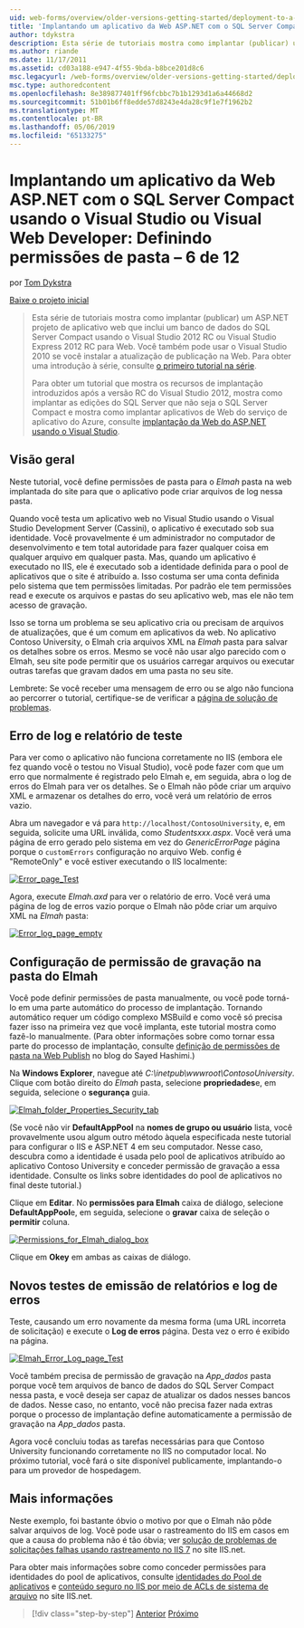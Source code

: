 ```yaml
---
uid: web-forms/overview/older-versions-getting-started/deployment-to-a-hosting-provider/deployment-to-a-hosting-provider-setting-folder-permissions-6-of-12
title: 'Implantando um aplicativo da Web ASP.NET com o SQL Server Compact usando o Visual Studio ou Visual Web Developer: Definindo permissões de pasta - 6 das 12 | Microsoft Docs'
author: tdykstra
description: Esta série de tutoriais mostra como implantar (publicar) um ASP.NET projeto de aplicativo web que inclui um banco de dados do SQL Server Compact usando o Visual Stu...
ms.author: riande
ms.date: 11/17/2011
ms.assetid: cd03a188-e947-4f55-9bda-b8bce201d8c6
msc.legacyurl: /web-forms/overview/older-versions-getting-started/deployment-to-a-hosting-provider/deployment-to-a-hosting-provider-setting-folder-permissions-6-of-12
msc.type: authoredcontent
ms.openlocfilehash: 8e389877401ff96fcbbc7b1b1293d1a6a44668d2
ms.sourcegitcommit: 51b01b6ff8edde57d8243e4da28c9f1e7f1962b2
ms.translationtype: MT
ms.contentlocale: pt-BR
ms.lasthandoff: 05/06/2019
ms.locfileid: "65133275"
---
```

# <a name="deploying-an-aspnet-web-application-with-sql-server-compact-using-visual-studio-or-visual-web-developer-setting-folder-permissions---6-of-12"></a>Implantando um aplicativo da Web ASP.NET com o SQL Server Compact usando o Visual Studio ou Visual Web Developer: Definindo permissões de pasta – 6 de 12

por [Tom Dykstra](https://github.com/tdykstra)

[Baixe o projeto inicial](http://code.msdn.microsoft.com/Deploying-an-ASPNET-Web-4e31366b)

> Esta série de tutoriais mostra como implantar (publicar) um ASP.NET projeto de aplicativo web que inclui um banco de dados do SQL Server Compact usando o Visual Studio 2012 RC ou Visual Studio Express 2012 RC para Web. Você também pode usar o Visual Studio 2010 se você instalar a atualização de publicação na Web. Para obter uma introdução à série, consulte [o primeiro tutorial na série](deployment-to-a-hosting-provider-introduction-1-of-12.md).
> 
> Para obter um tutorial que mostra os recursos de implantação introduzidos após a versão RC do Visual Studio 2012, mostra como implantar as edições do SQL Server que não seja o SQL Server Compact e mostra como implantar aplicativos de Web do serviço de aplicativo do Azure, consulte [implantação da Web do ASP.NET usando o Visual Studio](../../deployment/visual-studio-web-deployment/introduction.md).

## <a name="overview"></a>Visão geral

Neste tutorial, você define permissões de pasta para o *Elmah* pasta na web implantada do site para que o aplicativo pode criar arquivos de log nessa pasta.

Quando você testa um aplicativo web no Visual Studio usando o Visual Studio Development Server (Cassini), o aplicativo é executado sob sua identidade. Você provavelmente é um administrador no computador de desenvolvimento e tem total autoridade para fazer qualquer coisa em qualquer arquivo em qualquer pasta. Mas, quando um aplicativo é executado no IIS, ele é executado sob a identidade definida para o pool de aplicativos que o site é atribuído a. Isso costuma ser uma conta definida pelo sistema que tem permissões limitadas. Por padrão ele tem permissões read e execute os arquivos e pastas do seu aplicativo web, mas ele não tem acesso de gravação.

Isso se torna um problema se seu aplicativo cria ou precisam de arquivos de atualizações, que é um comum em aplicativos da web. No aplicativo Contoso University, o Elmah cria arquivos XML na *Elmah* pasta para salvar os detalhes sobre os erros. Mesmo se você não usar algo parecido com o Elmah, seu site pode permitir que os usuários carregar arquivos ou executar outras tarefas que gravam dados em uma pasta no seu site.

Lembrete: Se você receber uma mensagem de erro ou se algo não funciona ao percorrer o tutorial, certifique-se de verificar a [página de solução de problemas](deployment-to-a-hosting-provider-creating-and-installing-deployment-packages-12-of-12.md).

## <a name="testing-error-logging-and-reporting"></a>Erro de log e relatório de teste

Para ver como o aplicativo não funciona corretamente no IIS (embora ele fez quando você o testou no Visual Studio), você pode fazer com que um erro que normalmente é registrado pelo Elmah e, em seguida, abra o log de erros do Elmah para ver os detalhes. Se o Elmah não pôde criar um arquivo XML e armazenar os detalhes do erro, você verá um relatório de erros vazio.

Abra um navegador e vá para `http://localhost/ContosoUniversity`, e, em seguida, solicite uma URL inválida, como *Studentsxxx.aspx*. Você verá uma página de erro gerado pelo sistema em vez do *GenericErrorPage* página porque o `customErrors` configuração no arquivo Web. config é "RemoteOnly" e você estiver executando o IIS localmente:

[![Error_page_Test](deployment-to-a-hosting-provider-setting-folder-permissions-6-of-12/_static/image2.png)](deployment-to-a-hosting-provider-setting-folder-permissions-6-of-12/_static/image1.png)

Agora, execute *Elmah.axd* para ver o relatório de erro. Você verá uma página de log de erros vazio porque o Elmah não pôde criar um arquivo XML na *Elmah* pasta:

[![Error_log_page_empty](deployment-to-a-hosting-provider-setting-folder-permissions-6-of-12/_static/image4.png)](deployment-to-a-hosting-provider-setting-folder-permissions-6-of-12/_static/image3.png)

## <a name="setting-write-permission-on-the-elmah-folder"></a>Configuração de permissão de gravação na pasta do Elmah

Você pode definir permissões de pasta manualmente, ou você pode torná-lo em uma parte automático do processo de implantação. Tornando automático requer um código complexo MSBuild e como você só precisa fazer isso na primeira vez que você implanta, este tutorial mostra como fazê-lo manualmente. (Para obter informações sobre como tornar essa parte do processo de implantação, consulte [definição de permissões de pasta na Web Publish](http://sedodream.com/2011/11/08/SettingFolderPermissionsOnWebPublish.aspx) no blog do Sayed Hashimi.)

Na **Windows Explorer**, navegue até *C:\inetpub\wwwroot\ContosoUniversity*. Clique com botão direito do *Elmah* pasta, selecione **propriedades**e, em seguida, selecione o **segurança** guia.

[![Elmah_folder_Properties_Security_tab](deployment-to-a-hosting-provider-setting-folder-permissions-6-of-12/_static/image6.png)](deployment-to-a-hosting-provider-setting-folder-permissions-6-of-12/_static/image5.png)

(Se você não vir **DefaultAppPool** na **nomes de grupo ou usuário** lista, você provavelmente usou algum outro método àquela especificada neste tutorial para configurar o IIS e ASP.NET 4 em seu computador. Nesse caso, descubra como a identidade é usada pelo pool de aplicativos atribuído ao aplicativo Contoso University e conceder permissão de gravação a essa identidade. Consulte os links sobre identidades do pool de aplicativos no final deste tutorial.)

Clique em **Editar**. No **permissões para Elmah** caixa de diálogo, selecione **DefaultAppPool**e, em seguida, selecione o **gravar** caixa de seleção o **permitir** coluna.

[![Permissions_for_Elmah_dialog_box](deployment-to-a-hosting-provider-setting-folder-permissions-6-of-12/_static/image8.png)](deployment-to-a-hosting-provider-setting-folder-permissions-6-of-12/_static/image7.png)

Clique em **Okey** em ambas as caixas de diálogo.

## <a name="retesting-error-logging-and-reporting"></a>Novos testes de emissão de relatórios e log de erros

Teste, causando um erro novamente da mesma forma (uma URL incorreta de solicitação) e execute o **Log de erros** página. Desta vez o erro é exibido na página.

[![Elmah_Error_Log_page_Test](deployment-to-a-hosting-provider-setting-folder-permissions-6-of-12/_static/image10.png)](deployment-to-a-hosting-provider-setting-folder-permissions-6-of-12/_static/image9.png)

Você também precisa de permissão de gravação na *App\_dados* pasta porque você tem arquivos de banco de dados do SQL Server Compact nessa pasta, e você deseja ser capaz de atualizar os dados nesses bancos de dados. Nesse caso, no entanto, você não precisa fazer nada extras porque o processo de implantação define automaticamente a permissão de gravação na *App\_dados* pasta.

Agora você concluiu todas as tarefas necessárias para que Contoso University funcionando corretamente no IIS no computador local. No próximo tutorial, você fará o site disponível publicamente, implantando-o para um provedor de hospedagem.

## <a name="more-information"></a>Mais informações

Neste exemplo, foi bastante óbvio o motivo por que o Elmah não pôde salvar arquivos de log. Você pode usar o rastreamento do IIS em casos em que a causa do problema não é tão óbvia; ver [solução de problemas de solicitações falhas usando rastreamento no IIS 7](https://www.iis.net/learn/troubleshoot/using-failed-request-tracing/troubleshooting-failed-requests-using-tracing-in-iis) no site IIS.net.

Para obter mais informações sobre como conceder permissões para identidades do pool de aplicativos, consulte [identidades do Pool de aplicativos](https://www.iis.net/learn/manage/configuring-security/application-pool-identities) e [conteúdo seguro no IIS por meio de ACLs de sistema de arquivo](https://www.iis.net/learn/get-started/planning-for-security/secure-content-in-iis-through-file-system-acls) no site IIS.net.

> [!div class="step-by-step"]
> [Anterior](deployment-to-a-hosting-provider-deploying-to-iis-as-a-test-environment-5-of-12.md)
> [Próximo](deployment-to-a-hosting-provider-deploying-to-the-production-environment-7-of-12.md)
